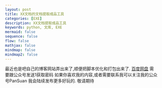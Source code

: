 ```yaml
---
layout: post
title: XX文档的文档提取成品工具
categories: [EXE]
description: XX文档提取成品工具
keywords: python, 文库, EXE
mermaid: false
sequence: false
flow: false
mathjax: false
mindmap: false
mindmap2: false
---
```


最近也是吧自己的博客网站弄出来了,顺便把脚本优化和打包出来了.
[百度网盘][1]
需要跟公众号发送1获取密码
如果你喜欢我的内容,或者需要联系我可以关注我的公众号PanSuan
我会陆续发布更多好玩的.
敬请期待

[1]: https://pan.baidu.com/s/1YlS86jctWyXhGqauopXXnQ

